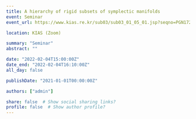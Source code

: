 ```yaml
---
title: A hierarchy of rigid subsets of symplectic manifolds
event: Seminar
event_url: https://www.kias.re.kr/sub03/sub03_01_05_01.jsp?seqno=PGN1720220121-0002&nowBlock=0&page=1&subject=&mjrcd=&mjrcd2=1&sdate=20220204&edate=&keyField=&keyWord=&list_url=/sub03/sub03_01_05.jsp&slides=

location: KIAS (Zoom)

summary: "Seminar"
abstract: ""

date: "2022-02-04T15:00:00Z"
date_end: "2022-02-04T16:10:00Z"
all_day: false

publishDate: "2021-01-01T00:00:00Z"

authors: ["admin"]

share: false  # Show social sharing links?
profile: false  # Show author profile?
---
```


